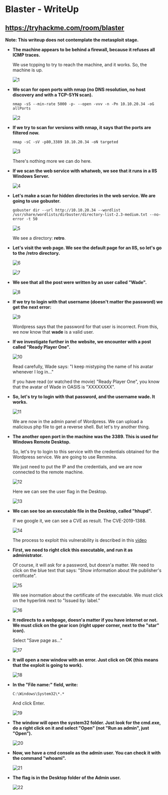 # Blaster - WriteUp
## https://tryhackme.com/room/blaster

**Note: This writeup does not contemplate the metasploit stage.**

+ **The machine appears to be behind a firewall, because it refuses all ICMP traces.**

    We use tcpping to try to reach the machine, and it works. So, the machine is up.
  
    ![1]

+ **We scan for open ports with nmap (no DNS resolution, no host discovery and with a TCP-SYN scan).**

    ``nmap -sS --min-rate 5000 -p- --open -vvv -n -Pn 10.10.20.34 -oG allPorts``

    ![2]
    
+ **If we try to scan for versions with nmap, it says that the ports are filtered now.**

    ``nmap -sC -sV -p80,3389 10.10.20.34 -oN targeted``
    
    ![3]
    
    There's nothing more we can do here.
    
+ **If we scan the web service with whatweb, we see that it runs in a IIS Windows Server.**

    ![4]
    
+ **Let's make a scan for hidden directories in the web service. We are going to use gobuster.**

    ``gobuster dir --url http://10.10.20.34 --wordlist /usr/share/wordlists/dirbuster/directory-list-2.3-medium.txt --no-error -t 50``
    
    ![5]
    
    We see a directory: **retro**.
    
+ **Let's visit the web page. We see the default page for an IIS, so let's go to the /retro directory.**

    ![6]
    
    ![7]
    
+ **We see that all the post were written by an user called "Wade".**

    ![8]
    
+ **If we try to login with that username (doesn't matter the password) we get the next error:**

    ![9]
    
    Wordpress says that the password for that user is incorrect. From this, we now know that **wade** is a valid user.
    
+ **If we investigate further in the website, we encounter with a post called "Ready Player One".**

    ![10]
    
    Read carefully, Wade says: "I keep mistyping the name of his avatar whenever I log in..."
    
    If you have read (or watched the movie) "Ready Player One", you know that the avatar of Wade in OASIS is "XXXXXXXX".
    
+ **So, let's try to login with that password, and the username wade. It works.**
    
    ![11]
    
    We are now in the admin panel of Wordpress. We can upload a malicious php file to get a reverse shell. But let's try another thing.
    
+ **The another open port in the machine was the 3389. This is used for Windows Remote Desktop.**

    So, let's try to login to this service with the credentials obtained for the Wordpress service. We are going to use Remmina.
    
    We just need to put the IP and the credentials, and we are now connected to the remote machine.
    
    ![12]
    
    Here we can see the user flag in the Desktop.
    
    ![13]
    
+ **We can see too an executable file in the Desktop, called "hhupd".**

    If we google it, we can see a CVE as result. The CVE-2019-1388.
    
    ![14]
    
    The process to exploit this vulnerability is described in this [video](https://www.youtube.com/watch?v=3BQKpPNlTSo)
    
+ **First, we need to right click this executable, and run it as administrator.**

    Of course, it will ask for a password, but doesn'a matter. We need to click on the blue text that says: "Show information about the publisher's certificate".
    
    ![15]
    
    We see inormation about the certificate of the executable. We must click on the hyperlink next to "Issued by: label."
    
    ![16]
    
+ **It redirects to a webpage, doesn'a matter if you have internet or not. We must click on the gear icon (right upper corner, next to the "star" icon).**

    Select "Save page as..."
    
    ![17]
    
+ **It will open a new window with an error. Just click on OK (this means that the exploit is going to work).**

    ![18]
    
+ **In the "File name:" field, write:**

    ``C:\Windows\System32\*.*``
    
    And click Enter.
    
    ![19]
    
+ **The window will open the system32 folder. Just look for the cmd.exe, do a right click on it and select "Open" (not "Run as admin", just "Open").**

    ![20]
    
+ **Now, we have a cmd console as the admin user. You can check it with the command "whoami".**

    ![21]
    
+ **The flag is in the Desktop folder of the Admin user.**

    ![22]
    
[1]:./images/1.png
[2]:./images/2.png
[3]:./images/3.png
[4]:./images/4.png
[5]:./images/5.png
[6]:./images/6.png
[7]:./images/7.png
[8]:./images/8.png
[9]:./images/9.png
[10]:./images/10.png
[11]:./images/11.png
[12]:./images/12.png
[13]:./images/13.png
[14]:./images/14.png
[15]:./images/15.png
[16]:./images/16.png
[17]:./images/17.png
[18]:./images/18.png
[19]:./images/19.png
[20]:./images/20.png
[21]:./images/21.png
[22]:./images/22.png
